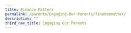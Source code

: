 ```yaml
---
title: Finance Matters
permalink: /parents/Engaging-Our-Parents/financematter/
description: ""
third_nav_title: Engaging Our Parents
---
```

